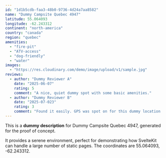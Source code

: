 ```yaml
---
id: "1d1b5cdb-faa3-48b0-9736-4d24a7aa8582"
name: "Dummy Campsite Quebec 4947"
latitude: 55.064093
longitude: -62.243312
continent: "north-america"
country: "canada"
region: "quebec"
amenities:
  - "fire-pit"
  - "ATV-access"
  - "dog-friendly"
  - "water"
images:
  - "https://res.cloudinary.com/demo/image/upload/v1/sample.jpg"
reviews:
  - author: "Dummy Reviewer A"
    date: "2025-06-07"
    rating: 5
    comment: "A nice, quiet dummy spot with some basic amenities."
  - author: "Dummy Reviewer B"
    date: "2025-07-023"
    rating: 3
    comment: "Found it easily. GPS was spot on for this dummy location."
---
```


This is a **dummy description** for Dummy Campsite Quebec 4947, generated for the proof of concept.

It provides a serene environment, perfect for demonstrating how SvelteKit can handle a large number of static pages. The coordinates are 55.064093, -62.243312.
